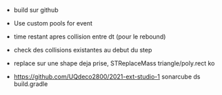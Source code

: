 
* build sur github
* Use custom pools for event


* time restant apres collision entre dt (pour le rebound)

* check des collisions existantes au debut du step

* replace sur une shape deja prise, STReplaceMass triangle/poly.rect ko

* https://github.com/UQdeco2800/2021-ext-studio-1 sonarcube ds build.gradle
